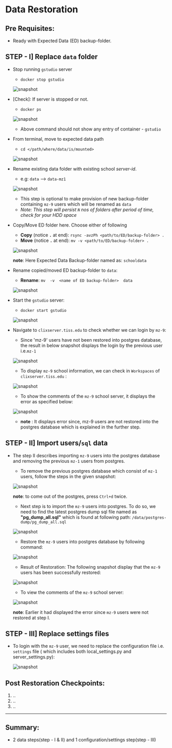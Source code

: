 # Data Restoration

## Pre Requisites:
- Ready with Expected Data (ED) backup-folder.

## STEP - I] Replace `data` folder
- Stop running `gstudio` server
    - `docker stop gstudio`
  
  ![snapshot](/home/sheetal/Pictures/snapss/1.png)

- [Check]: If server is stopped or not.
    + `docker ps`
  
  ![snapshot](/home/sheetal/Pictures/snapss/2.png)

    + Above command should not show any entry of container - `gstudio`  
- From terminal, move to expected data path
    - `cd </path/where/data/is/mounted>`
  
  ![snapshot](/home/sheetal/Pictures/snapss/2a.png)

- Rename existing data folder with existing school *server-id*.
    + e.g: `data` --> `data-mz1`
  
  ![snapshot](/home/sheetal/Pictures/snapss/3.png)

    + This step is optional to make provision of new backup-folder containing `mz-9` users which will be renamed as `data`
    + *Note: This step will persist `N` nos of folders after period of time, check for your HDD space*
- Copy/Move ED folder here. Choose either of following
    + **Copy** (notice **`.`** at end): `rsync -avzPh <path/to/ED/backup-folder> .`
    + **Move** (notice **`.`** at end): `mv -v <path/to/ED/backup-folder> .`
  
  ![snapshot](/home/sheetal/Pictures/snapss/4.png)    
  
  **note**: Here Expected Data Backup-folder named as: `schooldata` 

- Rename copied/moved ED backup-folder to `data`:
    + **Rename**: `mv  -v  <name of ED backup-folder>  data`
  
  ![snapshot](/home/sheetal/Pictures/snapss/5.png)

- Start the  `gstudio` server:
    + `docker start gstudio`
  
  ![snapshot](/home/sheetal/Pictures/snapss/6.png)

- Navigate to  `clixserver.tiss.edu` to check whether we can login by `mz-9`:
    + Since 'mz-9' users have not been restored into postgres database, the result in below snapshot displays the login by the previous user i.e.`mz-1`
  
  ![snapshot](/home/sheetal/Pictures/snapss/7.png)
    
    + To display `mz-9` school information, we can check in `Workspaces` of `clixserver.tiss.edu` :
  
  ![snapshot](/home/sheetal/Pictures/snapss/8.png)   
    
    + To show the comments of the `mz-9` school server, it displays the error as specified below:
  
  ![snapshot](/home/sheetal/Pictures/snapss/9.png)

  - **note** : It displays error since, mz-9 users are not restored into the postgres database which is explained in the further step.

## STEP - II] Import users/`sql` data
- The step II describes importing `mz-9` users into the postgres database and removing the previous `mz-1` users from postgres.
    + To remove the previous postgres database which consist of `mz-1` users, follow the steps in the given snapshot: 
  
  ![snapshot](/home/sheetal/Pictures/snapss/10.png)      
  
  **note**: to come out of the postgres, press `Ctrl+d` twice.
    
    + Next step is to import the `mz-9` users into postgres. To do so, we need to find the latest postgres dump sql file named as **"pg_dump_all.sql"** which is found at following path: `/data/postgres-dump/pg_dump_all.sql`
  
  ![snapshot](/home/sheetal/Pictures/snapss/11.png)

    + Restore the `mz-9` users into postgres database by following command:
  
  ![snapshot](/home/sheetal/Pictures/snapss/13.png)

    + Result of Restoration: The following snapshot display that the `mz-9` users has been successfully restored:
  
  ![snapshot](/home/sheetal/Pictures/snapss/14.png)

    + To view the comments of the `mz-9` school server:
  
  ![snapshot](/home/sheetal/Pictures/snapss/15.png)
  
  **note**: Earlier it had displayed the error since `mz-9` users were not restored at step I.


## STEP - III] Replace settings files
- To login with the `mz-9` user, we need to replace the configuration file i.e. `settings` file ( which includes both local_settings.py and server_settings.py):
  
  ![snapshot](/home/sheetal/Pictures/snapss/16.png)


## Post Restoration Checkpoints:
1. ..
2. ..
3. ..

---

## Summary:
- 2 data steps(step - I & II) and 1 configuration/settings step(step - III)
